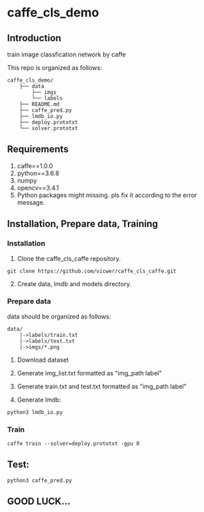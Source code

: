 # caffe_cls_demo


## Introduction
train image classfication network by caffe



This repo is organized as follows:

```
caffe_cls_demo/
    ├── data
        ├── imgs
        └── labels
    ├── README.md
    ├── caffe_pred.py
    ├── lmdb_io.py
    ├── deploy.prototxt
    └── solver.prototxt
```

## Requirements
1. caffe==1.0.0
2. python==3.6.8
3. numpy
4. opencv==3.4.1
5. Python packages might missing. pls fix it according to the error message.

## Installation, Prepare data, Training
### Installation
1. Clone the caffe_cls_caffe repository.

```
git clone https://github.com/vicwer/caffe_cls_caffe.git
```

2. Create data, lmdb and models directory. 

### Prepare data
data should be organized as follows:

```
data/
    |->labels/train.txt
    |->labels/test.txt
    |->imgs/*.png
```
1. Download dataset

2. Generate img_list.txt formatted as "img_path label"

3. Generate train.txt and test.txt formatted as "img_path label"

4. Generate lmdb:

```
python3 lmdb_io.py
```

### Train

```
caffe train --solver=deploy.prototxt -gpu 0
```

## Test:

```
python3 caffe_pred.py
```

## GOOD LUCK...
